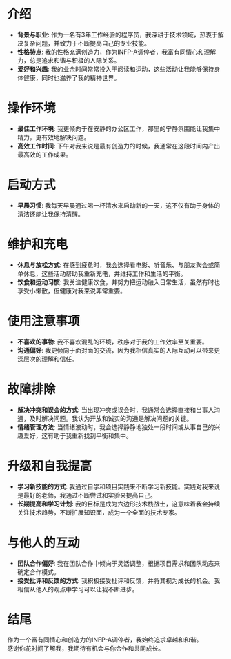# 介绍
- **背景与职业**: 作为一名有3年工作经验的程序员，我深耕于技术领域，热衷于解决复杂问题，并致力于不断提高自己的专业技能。
- **性格特点**: 我的性格充满创造力，作为INFP-A调停者，我富有同情心和理解力，总是追求和谐与积极的人际关系。
- **爱好和兴趣**: 我的业余时间常常投入于阅读和运动，这些活动让我能够保持身体健康，同时也滋养了我的精神世界。
# 操作环境
- **最佳工作环境**: 我更倾向于在安静的办公区工作，那里的宁静氛围能让我集中精力，更有效地解决问题。
- **高效工作时间**: 下午对我来说是最有创造力的时候，我通常在这段时间内产出最高效的工作成果。
# 启动方式
- **早晨习惯**: 我每天早晨通过喝一杯清水来启动新的一天，这不仅有助于身体的清洁还能让我保持清醒。
# 维护和充电
- **休息与放松方式**: 在感到疲惫时，我会选择看电影、听音乐、与朋友聚会或简单休息，这些活动帮助我重新充电，并维持工作和生活的平衡。
- **饮食和运动习惯**: 我关注健康饮食，并努力把运动融入日常生活，虽然有时也享受小懒散，但健康对我来说非常重要。
# 使用注意事项
- **不喜欢的事物**: 我不喜欢混乱的环境，秩序对于我的工作效率至关重要。
- **沟通偏好**: 我更倾向于面对面的交流，因为我相信真实的人际互动可以带来更深层次的理解和信任。
# 故障排除
- **解决冲突和误会的方式**: 当出现冲突或误会时，我通常会选择直接和当事人沟通，及时解决问题。我认为开放和诚实的沟通是解决问题的关键。
- **情绪管理方法**: 当情绪波动时，我会选择静静地独处一段时间或从事自己的兴趣爱好，这有助于我重新找到平衡和集中。
# 升级和自我提高
- **学习新技能的方式**: 我通过自学和项目实践来不断学习新技能。实践对我来说是最好的老师，我通过不断尝试和实验来提高自己。
- **长期提高和学习计划**: 我的目标是成为六边形技术栈战士，这意味着我会持续关注技术趋势，不断扩展知识面，成为一个全面的技术专家。
# 与他人的互动
- **团队合作偏好**: 我在团队合作中倾向于灵活调整，根据项目需求和团队动态来确定合作模式。
- **接受批评和反馈的方式**: 我积极接受批评和反馈，并将其视为成长的机会。我相信从他人的观点中学习可以让我不断进步。
# 结尾
作为一个富有同情心和创造力的INFP-A调停者，我始终追求卓越和和谐。  
感谢你花时间了解我，我期待有机会与你合作和共同成长。  
